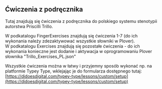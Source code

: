 ## Ćwiczenia z podręcznika  

  Tutaj znajdują się ćwiczenia z podręcznika do polskiego systemu stenotypii autorstwa Priscilli Trillo.   

    
  W podkatalogu FingerExercises znajdują się ćwiczenia 1-7 (do ich wykonania należy zdezaktywować wszystkie słowniki w Plover).  
  W podkatalogu Exercises znajdują się pozostałe ćwiczenia - do ich wykonania konieczne jest dodanie i aktywacja w oprogramowaniu Plover słownika "Trillo_Exercises_PL.json"
  
Wszystkie ćwiczenia można w łatwy i przyjemny sposób wykonać np. na platformie Typey Type, wklejając je do formularza dostępnego tutaj:
[https://didoesdigital.com/typey-type/lessons/custom/setup](https://didoesdigital.com/typey-type/lessons/custom/setup)
    
